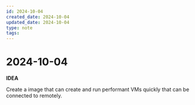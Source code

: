 ```yaml
---
id: 2024-10-04
created_date: 2024-10-04
updated_date: 2024-10-04
type: note
tags:
---
```


# 2024-10-04

**IDEA**

Create a image that can create and run performant VMs quickly that can be connected to remotely. 